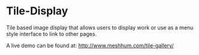 # Tile-Display

Tile based image display that allows users to display work or use as a menu style interface to link to other pages.

A live demo can be found at: http://www.meshhum.com/tile-gallery/
